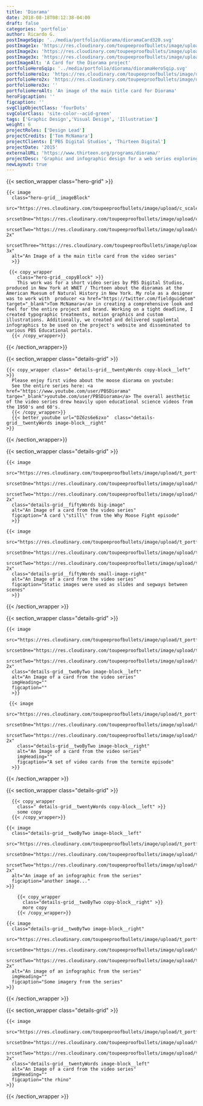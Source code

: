 ```yaml
---
title: 'Diorama'
date: 2018-08-18T08:12:38-04:00
draft: false
categories: 'portfolio'
author: Ricardo G.
postImageSqip: '../media/portfolio/diorama/dioramaCard320.svg'
postImage1x: 'https://res.cloudinary.com/toupeeproofbullets/image/upload/t_hp_portfolio/v1581613958/diorama/diorama.intro.rhinoHP.jpg'
postImage2x: 'https://res.cloudinary.com/toupeeproofbullets/image/upload/t_hp_portfolio_2x/v1581613958/diorama/diorama.intro.rhinoHP.jpg'
postImage3x: 'https://res.cloudinary.com/toupeeproofbullets/image/upload/t_hp_portfolio_3x/v1581613958/diorama/diorama.intro.rhinoHP.jpg'
postImageAlt: 'A Card for the Diorama project'
portfolioHeroSqip: '../media/portfolio/diorama/dioramaHeroSqip.svg'
portfolioHero1x: 'https://res.cloudinary.com/toupeeproofbullets/image/upload/t_portfolio_hero_16_9/v1549730263/diorama/diorama.launch.screen.png'
portfolioHero2x: 'https://res.cloudinary.com/toupeeproofbullets/image/upload/t_portfolio_hero_2x/v1549730263/diorama/diorama.launch.screen.png'
portfolioHero3x: ''
portfolioHeroAlt: 'An image of the main title card for Diorama'
heroFigcaption: ''
figcaption: ''
svgClipObjectClass: 'fourDots'
svgColorClass: 'site-color--acid-green'
tags: ['Graphic Design','Visual Design', 'Illustration']
weight: 6
projectRoles: ['Design Lead']
projectCredits: ['Tom McNamara']
projectClients: ['PBS Digital Studios', 'Thirteen Digital']
projectDate: '2015'
externalURL: 'https://www.thirteen.org/programs/diorama/'
projectDesc: 'Graphic and infographic design for a web series exploring the dioramas at the American Museum of Natural History in New York.'
newLayout: true
---
```


{{< section_wrapper class="hero-grid" >}}

    {{< image
      class="hero-grid__imageBlock"
      src="https://res.cloudinary.com/toupeeproofbullets/image/upload/c_scale,q_80,w_1280/v1549730263/diorama/diorama.launch.screen.jpg"
      srcsetOne="https://res.cloudinary.com/toupeeproofbullets/image/upload/c_scale,q_80,w_1280/v1549730263/diorama/diorama.launch.screen.jpg"
      srcsetTwo="https://res.cloudinary.com/toupeeproofbullets/image/upload/c_scale,dpr_2.0,q_80,w_1280/v1549730263/diorama/diorama.launch.screen.jpg 2x"
      srcsetThree="https://res.cloudinary.com/toupeeproofbullets/image/upload/c_scale,dpr_3.0,q_80,w_1280/v1549730263/diorama/diorama.launch.screen.jpg 3x"
      alt="An Image of a the main title card from the video series"
      >}}

     {{< copy_wrapper
        class="hero-grid__copyBlock" >}}
        This work was for a short video series by PBS Digital Studios, produced in New York at WNET / Thirteen about the dioramas at the American Muesum of Natural History in New York. My role as a designer was to work with  producer <a href="https://twitter.com/fieldguidetom" target="_blank">Tom McNamara</a> in creating a comprehensive look and feel for the entire project and brand. Working on a tight deadline, I created typographic treatments, motion graphics and custom illustrations. Additionally, we created and delivered supplemtal infographics to be used on the project's website and disseminated to various PBS Educational portals.
      {{< /copy_wrapper>}}

{{< /section_wrapper>}}

{{< section_wrapper class="details-grid" >}}

    {{< copy_wrapper class=" details-grid__twentyWords copy-block__left" >}}
      Please enjoy first video about the moose diorama on youtube:
      See the entire series here: <a href="https://www.youtube.com/user/PBSDiorama" targe="_blank">youtube.com/user/PBSDiorama</a> The overall aesthetic of the video series drew heavily upon educational science videos from the 1950's and 60's.
      {{< /copy_wrapper>}}
      {{< better_youtube url="DZ6zs6e6zxo"  class="details-grid__twentyWords image-block__right"
    >}}

{{< /section_wrapper>}}

{{< section_wrapper class="details-grid" >}}
  
    {{< image
      src="https://res.cloudinary.com/toupeeproofbullets/image/upload/t_portfolio_full/v1549730029/diorama/diorama_vid_graphic.png"
      srcsetOne="https://res.cloudinary.com/toupeeproofbullets/image/upload/t_portfolio_full/v1549730029/diorama/diorama_vid_graphic.png"
      srcsetTwo="https://res.cloudinary.com/toupeeproofbullets/image/upload/t_portfolio_full_size_2x/v1549730029/diorama/diorama_vid_graphic.png 2x"
      class="details-grid__fiftyWords big-image"
      alt="An Image of a card from the video series"
      figcaption="A card \"still\" from the Why Moose Fight episode"
      >}}

    {{< image
      src="https://res.cloudinary.com/toupeeproofbullets/image/upload/t_portfolio_full/v1549730541/diorama/diorama_termite_vid_card.png"
      srcsetOne="https://res.cloudinary.com/toupeeproofbullets/image/upload/t_portfolio_full/v1549730541/diorama/diorama_termite_vid_card.png"
      srcsetTwo="https://res.cloudinary.com/toupeeproofbullets/image/upload/t_portfolio_full_size_2x/v1549730541/diorama/diorama_termite_vid_card.png 2x"
      class="details-grid__fiftyWords small-image-right"
      alt="An Image of a card from the video series"
      figcaption="Static images were used as slides and segways between scenes"
      >}}

  {{< /section_wrapper >}}
  
  {{< section_wrapper class="details-grid" >}}

    {{< image
      src="https://res.cloudinary.com/toupeeproofbullets/image/upload/t_portfolio_full/v1549730497/diorama/diorama_termite_vid_card_2.png"
      srcsetOne="https://res.cloudinary.com/toupeeproofbullets/image/upload/t_portfolio_full/v1549730497/diorama/diorama_termite_vid_card_2.png"
      srcsetTwo="https://res.cloudinary.com/toupeeproofbullets/image/upload/t_portfolio_full/v1549730497/diorama/diorama_termite_vid_card_2.png 2x"
      class="details-grid__twoByTwo image-block__left"
      alt="An Image of a card from the video series"
      imgHeading=""
      figcaption=""
      >}}
  
     {{< image
        src="https://res.cloudinary.com/toupeeproofbullets/image/upload/t_portfolio_full/v1549730468/diorama/diorama_termite_vid_card_4.png"
        srcsetOne="https://res.cloudinary.com/toupeeproofbullets/image/upload/t_portfolio_full/v1549730468/diorama/diorama_termite_vid_card_4.png"
        srcsetTwo="https://res.cloudinary.com/toupeeproofbullets/image/upload/t_portfolio_full_size_2x/v1549730468/diorama/diorama_termite_vid_card_4.png 2x"
        class="details-grid__twoByTwo image-block__right"
        alt="An Image of a card from the video series"
        imgHeading=""
        figcaption="A set of video cards from the termite episode"
      >}}

  {{< /section_wrapper >}}

  {{< section_wrapper class="details-grid" >}}

      {{< copy_wrapper
        class=" details-grid__twentyWords copy-block__left" >}}
        some copy
      {{< /copy_wrapper>}}

    {{< image
      class="details-grid__twoByTwo image-block__left"
      src="https://res.cloudinary.com/toupeeproofbullets/image/upload/t_portfolio_full/v1549729987/diorama/what_is_diorama_social.png"
      srcsetOne="https://res.cloudinary.com/toupeeproofbullets/image/upload/t_portfolio_full/v1549729987/diorama/what_is_diorama_social.png"
      srcsetTwo="https://res.cloudinary.com/toupeeproofbullets/image/upload/t_portfolio_full_size_2x/v1549729987/diorama/what_is_diorama_social.png 2x"
      alt="An image of an infographic from the series"
      figcaption="another image..."
    >}}
    
        {{< copy_wrapper
          class="details-grid__twoByTwo copy-block__right" >}}
          more copy
        {{< /copy_wrapper>}}

    {{< image
      class="details-grid__twoByTwo image-block__right"
      src="https://res.cloudinary.com/toupeeproofbullets/image/upload/t_portfolio_full/v1549729894/diorama/diorama_mooseinfo.png"
      srcsetOne="https://res.cloudinary.com/toupeeproofbullets/image/upload/t_portfolio_full/v1549729894/diorama/diorama_mooseinfo.png"
      srcsetTwo="https://res.cloudinary.com/toupeeproofbullets/image/upload/t_portfolio_full_size_2x/v1549729894/diorama/diorama_mooseinfo.png 2x"
      alt="An image of an infographic from the series"
      imgHeading=""
      figcaption="Some imagery from the series"
    >}}

{{< /section_wrapper >}}

{{< section_wrapper class="details-grid" >}}

    {{< image
      src="https://res.cloudinary.com/toupeeproofbullets/image/upload/t_portfolio_full/v1549730177/diorama/diorama.intro.rhino.png"
      srcsetOne="https://res.cloudinary.com/toupeeproofbullets/image/upload/t_portfolio_full/v1549730177/diorama/diorama.intro.rhino.png"
      srcsetTwo="https://res.cloudinary.com/toupeeproofbullets/image/upload/t_portfolio_full_size_2x/v1549730177/diorama/diorama.intro.rhino.png 2x"
      class="details-grid__twentyWords image-block__left"
      alt="An Image of a card from the video series"
      imgHeading=""
      figcaption="the rhino"
    >}}

{{< /section_wrapper >}}
